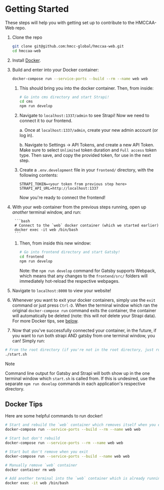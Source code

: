 # Getting Started

These steps will help you with getting set up to contribute to the HMCCAA-Web repo.

1. Clone the repo

    ```sh
    git clone git@github.com:hmcc-global/hmccaa-web.git
    cd hmccaa-web
    ```

1. Install [Docker](https://docs.docker.com/get-docker/).

1. Build and enter into your Docker container:

    ```bash
    docker-compose run --service-ports --build --rm --name web web
    ```

    1. This should bring you into the docker container. Then, from inside:

        ```bash
        # Go into cms directory and start Strapi!
        cd cms
        npm run develop
        ```

    1. Navigate to `localhost:1337/admin` to see Strapi! Now we need to connect it to our frontend.

        a. Once at `localhost:1337/admin`, create your new admin account (or log in).

        b. Navigate to Settings -> API Tokens, and create a new API Token. Make sure to select `Unlimited` token duration and `Full access` token type. Then save, and copy the provided token, for use in the next step.

    1. Create a `.env.development` file in your `frontend/` directory, with the following contents:

        ```
        STRAPI_TOKEN=<your token from previous step here>
        STRAPI_API_URL=http://localhost:1337
        ```

        Now you're ready to connect the frontend!

1. With your web container from the previous steps running, open up *another* terminal window, and run:

        ```bash
        # Connect to the `web` docker container (which we started earlier)
        docker exec -it web /bin/bash
        ```

    1. Then, from inside this new window:

        ```bash
        # Go into frontend directory and start Gatsby!
        cd frontend
        npm run develop
        ```

        Note: the `npm run develop` command for Gatsby supports Webpack, which means that any changes to the `frontend/src/` folders will immediately hot-reload the respective webpages.

1. Navigate to `localhost:8000` to view your website!

1. Whenever you want to exit your docker containers, simply use the `exit` command or just press `Ctrl-D`. When the terminal window which ran the original `docker-compose run` command exits the container, the container will automatically be deleted (note: this will *not* delete your Strapi data). For more Docker tips, see [below](#docker-tips).

1. Now that you've successfully connected your container, in the future, if you want to run both strapi AND gatsby from one terminal window, you can! Simply run:

```bash
# From the root directory (if you're not in the root directory, just run `~/start.sh`)
./start.sh
```

> [!Note]
> Command line output for Gatsby and Strapi will both show up in the one terminal window which `start.sh` is called from. If this is undesired, use the separate `npm run develop` commands in each application's respective directory.

## Docker Tips

Here are some helpful commands to run docker!

```bash
# Start and rebuild the `web` container which removes itself when you exit
docker-compose run --service-ports --build --rm --name web web

# Start but don't rebuild
docker-compose run --service-ports --rm --name web web

# Start but don't remove when you exit
docker-compose run --service-ports --build --name web web

# Manually remove `web` container
docker container rm web

# Add another terminal into the `web` container which is already running
docker exec -it web /bin/bash
```
